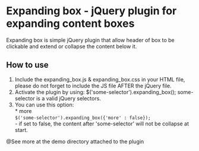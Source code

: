 Expanding box - jQuery plugin for expanding content boxes
=========

Expanding box is simple jQuery plugin that allow header of box to be clickable and extend or collapse the content below it.<br/>


How to use
--------------
1. Include the expanding_box.js & expanding_box.css in your HTML file, please do not forget to include the JS file AFTER the jQuery file.
2. Activate the plugin by using:
	$('some-selector').expanding_box();
	some-selector is a valid jQuery selectors.
3. You can use this option:
	<br />* more
		<br /><code>$('some-selector').expanding_box({'more' : false});</code>
			<br />- if set to false, the content after 'some-selector' will not be collapse at start.
	
@See more at the demo directory attached to the plugin
